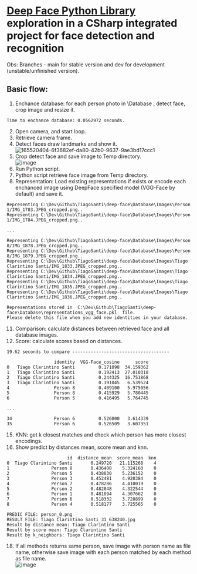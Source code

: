 # [Deep Face Python Library](https://github.com/serengil/deepface) exploration in a CSharp integrated project for face detection and recognition
Obs: Branches - main for stable version and dev for development (unstable/unfinished version).

## Basic flow:
1. Enchance database: for each person photo in \Database , detect face, crop image and resize it.
```
Time to enchance database: 0.0562972 seconds.
```
2. Open camera, and start loop.
3. Retrieve camera frame.
4. Detect faces draw landmarks and show it.
<br/>![165520404-6f3682ef-da80-42b0-9637-9ae3bd17ccc1](https://user-images.githubusercontent.com/53698082/165522380-a068fab1-b1f3-4977-9587-49280754d3ae.jpg)
5. Crop detect face and save image to Temp directory.
<br/>![image](https://user-images.githubusercontent.com/53698082/165520528-962a874f-ae0b-4672-85e8-0df485523a8a.png)
7. Run Python script.
8. Python script retrieve face image from Temp directory.
9. Representation: Load existing representations if exists or encode each enchanced image using DeepFace specified model (VGG-Face by default) and save it.
```
Representing C:\Dev\Github\TiagoSanti\deep-face\Database\Images\Person 1/IMG_1783.JPEG_cropped.png..
Representing C:\Dev\Github\TiagoSanti\deep-face\Database\Images\Person 1/IMG_1784.JPEG_cropped.png..

...

Representing C:\Dev\Github\TiagoSanti\deep-face\Database\Images\Person 8/IMG_1878.JPEG_cropped.png..
Representing C:\Dev\Github\TiagoSanti\deep-face\Database\Images\Person 8/IMG_1879.JPEG_cropped.png..
Representing C:\Dev\Github\TiagoSanti\deep-face\Database\Images\Tiago Clarintino Santi/IMG_1833.JPEG_cropped.png..
Representing C:\Dev\Github\TiagoSanti\deep-face\Database\Images\Tiago Clarintino Santi/IMG_1834.JPEG_cropped.png..
Representing C:\Dev\Github\TiagoSanti\deep-face\Database\Images\Tiago Clarintino Santi/IMG_1835.JPEG_cropped.png..
Representing C:\Dev\Github\TiagoSanti\deep-face\Database\Images\Tiago Clarintino Santi/IMG_1836.JPEG_cropped.png..

Representations stored in  C:\Dev\Github\TiagoSanti\deep-face\Database\representations_vgg_face.pkl  file.
Please delete this file when you add new identities in your database.
```
11. Comparison: calculate distances between retrieved face and all database images.
13. Score: calculate scores based on distances.
```
19.62 seconds to compare -------------------------------------

                  identity  VGG-Face_cosine      score
0   Tiago Clarintino Santi         0.171098  34.159362
1   Tiago Clarintino Santi         0.192413  27.010318
2   Tiago Clarintino Santi         0.244325  16.751868
3   Tiago Clarintino Santi         0.391045   6.539524
4                 Person 8         0.409100   5.975056
5                 Person 8         0.415929   5.780445
6                 Person 5         0.416495   5.764745

...

34                Person 6         0.526000   3.614339
35                Person 6         0.526509   3.607351
```
15. KNN: get k closest matches and check which person has more closest encodings.
16. Show predict by distances mean, score mean and knn.
```
                       id  distance_mean  score_mean  knn
0  Tiago Clarintino Santi       0.249720   21.115268    4
1                Person 8       0.436408    5.324160    0
2                Person 5       0.438030    5.236152    0
3                Person 3       0.452481    4.920384    0
4                Person 7       0.478286    4.410019    0
5                Person 2       0.482048    4.322544    0
6                Person 1       0.481894    4.307662    0
7                Person 6       0.518332    3.728899    0
8                Person 4       0.518177    3.725565    0

PREDIC FILE: person_0.png
RESULT FILE: Tiago Clarintino Santi_31_638240.jpg
Result by distance mean: Tiago Clarintino Santi
Result by score mean: Tiago Clarintino Santi
Result by k_neighbors: Tiago Clarintino Santi
```
18. If all methods returns same person, save image with person name as file name, otherwise save image with each person matched by each method as file name.
<br/>![image](https://user-images.githubusercontent.com/53698082/165521281-759f576f-415c-4e1e-9d91-4e771edf45c2.png)
